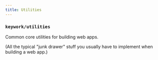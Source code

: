 ```yaml
---
title: Utilities
---
```


### `keywork/utilities`

Common core utilities for building web apps.

(All the typical "junk drawer" stuff you usually have to implement when building a web app.)
